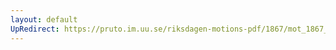 ```yaml
---
layout: default
UpRedirect: https://pruto.im.uu.se/riksdagen-motions-pdf/1867/mot_1867__fk__60.pdf
---
```

